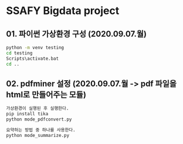 # SSAFY Bigdata project

## 01. 파이썬 가상환경 구성 (2020.09.07.월)
```sh
python -m venv testing
cd testing
Scripts\activate.bat
cd ..
```

## 02. pdfminer 설정 (2020.09.07.월 -> pdf 파일을 html로 만들어주는 모듈)
```sh
가상환경이 실행된 후 실행한다.
pip install tika
python mode_pdfconvert.py

요약하는 방법 중 하나를 사용한다.
python mode_summarize.py
```